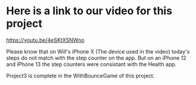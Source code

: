 #  Here is a link to our video for this project

https://youtu.be/4eSKtXSNWno

Please know that on Will's iPhone X (The device used in the video) today's steps do not match with the step counter on the app. But on an iPhone 12 and iPhone 13 the step counters were consistant with the Health app. 

Project3 is complete in the WithBounceGame of this project. 


